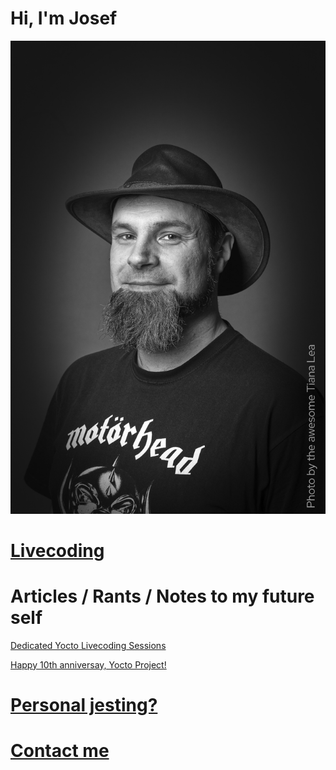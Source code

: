 # Hi, I'm Josef

![Speaker Pic Josef Holzmayr](/images/Speaker_Pic_25_small.png)


# [Livecoding](livecoding.md)

# Articles / Rants / Notes to my future self

[Dedicated Yocto Livecoding Sessions](articles/dedicated_livecoding.md)

[Happy 10th anniversay, Yocto Project!](articles/10th_anniversary.md)

# [Personal jesting?](personal.md)

# [Contact me](contact.md)